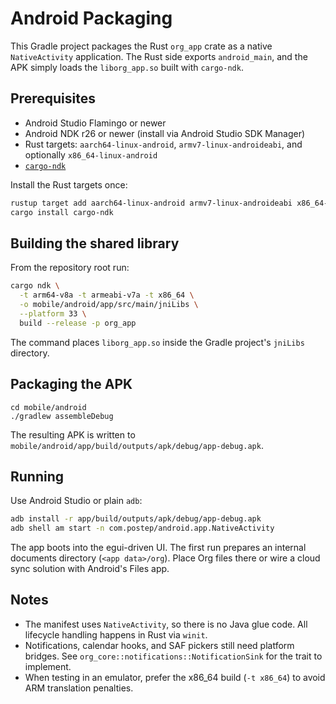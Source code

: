 # Android Packaging

This Gradle project packages the Rust `org_app` crate as a native `NativeActivity` application. The Rust side exports `android_main`, and the APK simply loads the `liborg_app.so` built with `cargo-ndk`.

## Prerequisites
- Android Studio Flamingo or newer
- Android NDK r26 or newer (install via Android Studio SDK Manager)
- Rust targets: `aarch64-linux-android`, `armv7-linux-androideabi`, and optionally `x86_64-linux-android`
- [`cargo-ndk`](https://github.com/bbqsrc/cargo-ndk)

Install the Rust targets once:

```bash
rustup target add aarch64-linux-android armv7-linux-androideabi x86_64-linux-android
cargo install cargo-ndk
```

## Building the shared library
From the repository root run:

```bash
cargo ndk \
  -t arm64-v8a -t armeabi-v7a -t x86_64 \
  -o mobile/android/app/src/main/jniLibs \
  --platform 33 \
  build --release -p org_app
```

The command places `liborg_app.so` inside the Gradle project's `jniLibs` directory.

## Packaging the APK
```
cd mobile/android
./gradlew assembleDebug
```

The resulting APK is written to `mobile/android/app/build/outputs/apk/debug/app-debug.apk`.

## Running
Use Android Studio or plain `adb`:

```bash
adb install -r app/build/outputs/apk/debug/app-debug.apk
adb shell am start -n com.postep/android.app.NativeActivity
```

The app boots into the egui-driven UI. The first run prepares an internal documents directory (`<app data>/org`). Place Org files there or wire a cloud sync solution with Android's Files app.

## Notes
- The manifest uses `NativeActivity`, so there is no Java glue code. All lifecycle handling happens in Rust via `winit`.
- Notifications, calendar hooks, and SAF pickers still need platform bridges. See `org_core::notifications::NotificationSink` for the trait to implement.
- When testing in an emulator, prefer the x86_64 build (`-t x86_64`) to avoid ARM translation penalties.
